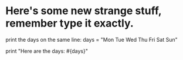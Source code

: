 # Here's some new strange stuff, remember type it exactly.
print the days on the same line:
days = "Mon Tue Wed Thu Fri Sat Sun"

print "Here are the days: #{days}"
